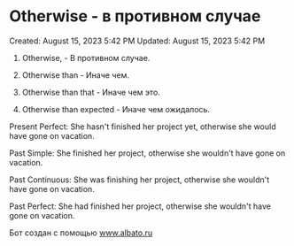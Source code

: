 # Otherwise - в противном случае

Created: August 15, 2023 5:42 PM
Updated: August 15, 2023 5:42 PM

1. Otherwise, - В противном случае.

2. Otherwise than - Иначе чем.

3. Otherwise than that - Иначе чем это.

4. Otherwise than expected - Иначе чем ожидалось.

Present Perfect: She hasn't finished her project yet, otherwise she would have gone on vacation.

Past Simple: She finished her project, otherwise she wouldn't have gone on vacation.

Past Continuous: She was finishing her project, otherwise she wouldn't have gone on vacation.

Past Perfect: She had finished her project, otherwise she wouldn't have gone on vacation.

Бот создан с помощью www.albato.ru